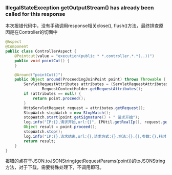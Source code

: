 ### IllegalStateException getOutputStream() has already been called for this response

本次报错代码中，没有手动调用response相关close(), flush()方法，最终排查原因是在Controller的切面中

```java
@Aspect
@Component
public class ControllerAspect {
    @Pointcut(value = "execution(public * *.controller.*.*(..))")
    public void pointCut() {
    }

    @Around("pointCut()")
    public Object around(ProceedingJoinPoint point) throws Throwable {
        ServletRequestAttributes attributes = (ServletRequestAttributes)
                RequestContextHolder.getRequestAttributes();
        if (attributes == null) {
            return point.proceed();
        }
        HttpServletRequest request = attributes.getRequest();
        StopWatch stopWatch = new StopWatch();
        stopWatch.start(point.getSignature() + " 请求开始");
        log.info("IP:{},请求开始,url:{}", IPUtil.getRealIp(), request.getRequestURI());
        Object result = point.proceed();
        stopWatch.stop();
        log.info("IP:{},请求结束,url:{},请求方式:{},方法:{}.{},参数:{},耗时{}秒", IPUtil.getRealIp(), request.getRequestURI(), request.getMethod(), point.getSignature().getDeclaringTypeName(), point.getSignature().getName(), JSON.toJSONString(getRequestParams(point)), stopWatch.getTotalTimeSeconds());
        return result;
    }
}
```
报错的点在于JSON.toJSONString(getRequestParams(point))的toJSONString方法，对于下载，需要特殊处理下，不调用即可。